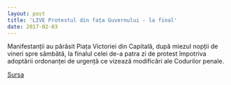 ```yaml
---
layout: post
title: 'LIVE Protestul din fața Guvernului - la final'
date: 2017-02-03
---
```


Manifestanții au părăsit Piața Victoriei din Capitală, după miezul nopții de vineri spre sâmbătă, la finalul celei de-a patra zi de protest împotriva adoptării ordonanței de urgență ce vizează modificări ale Codurilor penale.


[Sursa](http://www.agerpres.ro/social/2017/02/03/protestatarii-revin-vineri-seara-in-fata-guvernului-18-15-26)
